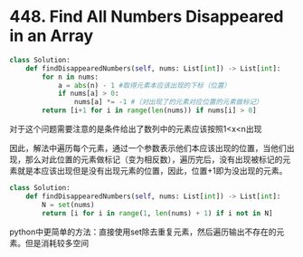 # 448. Find All Numbers Disappeared in an Array


```python
class Solution:
    def findDisappearedNumbers(self, nums: List[int]) -> List[int]:
        for n in nums:
            a = abs(n) - 1 #取得元素本应该出现的下标（位置）
            if nums[a] > 0: 
                nums[a] *= -1 #（对出现了的元素对应位置的元素做标记）
        return [i+1 for i in range(len(nums)) if nums[i] > 0]
```

对于这个问题需要注意的是条件给出了数列中的元素应该按照1<x<n出现

因此，解法中遍历每个元素，通过一个参数表示他们本应该出现的位置，当他们出现，那么对此位置的元素做标记（变为相反数），遍历完后，没有出现被标记的元素就是本应该出现但是没有出现元素的位置，因此，位置+1即为没出现的元素。

```python
class Solution:
    def findDisappearedNumbers(self, nums: List[int]) -> List[int]:
        N = set(nums)
        return [i for i in range(1, len(nums) + 1) if i not in N]
```

python中更简单的方法：直接使用set除去重复元素，然后遍历输出不存在的元素。但是消耗较多空间



